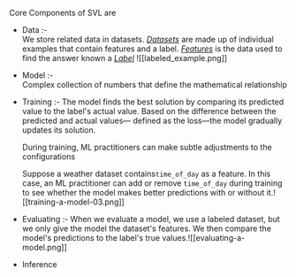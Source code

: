 Core Components of SVL are 

- Data :-     
    We store related data in datasets. <u><i>Datasets</i></u> are made up of individual examples that contain features and a label. <u><i>Features</u></i> is the data used to find the answer known a <u><i>Label</u></i>   ![[labeled_example.png]] 

- Model :-        
    Complex collection of numbers that define the mathematical relationship


- Training :- 
    The model finds the best solution by comparing its predicted value to the label's actual value. Based on the difference between the predicted and actual values— defined as the loss—the model gradually updates its solution.
    
    During training, ML practitioners can make subtle adjustments to the configurations
    
    Suppose a weather dataset contains`time_of_day` as a feature. In this case, an ML  practitioner can add or remove `time_of_day` during training to see whether the model makes better predictions with or without it.![[training-a-model-03.png]]


- Evaluating :-
    When we evaluate a model, we use a labeled dataset, but we only give the model the dataset's features. We then compare the model's predictions to the label's true values.![[evaluating-a-model.png]]
- Inference